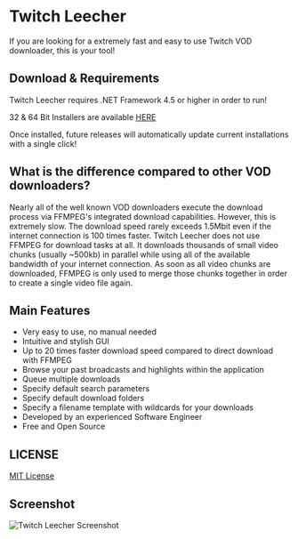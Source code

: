 # Twitch Leecher

If you are looking for a extremely fast and easy to use Twitch VOD downloader, this is your tool!

## Download & Requirements

Twitch Leecher requires .NET Framework 4.5 or higher in order to run!

32 & 64 Bit Installers are available [HERE](https://github.com/Franiac/TwitchLeecher/releases)

Once installed, future releases will automatically update current installations with a single click!

## What is the difference compared to other VOD downloaders?

Nearly all of the well known VOD downloaders execute the download process via FFMPEG's integrated download capabilities. However, this is extremely slow. The download speed rarely exceeds 1.5Mbit even if the internet connection is 100 times faster. Twitch Leecher does not use FFMPEG for download tasks at all. It downloads thousands of small video chunks (usually ~500kb) in parallel while using all of the available bandwidth of your internet connection. As soon as all video chunks are downloaded, FFMPEG is only used to merge those chunks together in order to create a single video file again.

## Main Features

- Very easy to use, no manual needed
- Intuitive and stylish GUI
- Up to 20 times faster download speed compared to direct download with FFMPEG
- Browse your past broadcasts and highlights within the application
- Queue multiple downloads
- Specify default search parameters
- Specify default download folders
- Specify a filename template with wildcards for your downloads
- Developed by an experienced Software Engineer
- Free and Open Source

## LICENSE
[MIT License](https://github.com/Franiac/TwitchLeecher/blob/master/LICENSE)

## Screenshot

![Twitch Leecher Screenshot](http://www.fakesmilerevolution.com/files/fsr/twitchleecher/twitchleecher.jpg)
